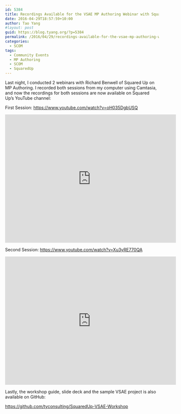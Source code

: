 ```yaml
---
id: 5384
title: Recordings Available for the VSAE MP Authoring Webinar with Squared Up
date: 2016-04-29T18:57:59+10:00
author: Tao Yang
#layout: post
guid: https://blog.tyang.org/?p=5384
permalink: /2016/04/29/recordings-available-for-the-vsae-mp-authoring-webinar-with-squared-up/
categories:
  - SCOM
tags:
  - Community Events
  - MP Authoring
  - SCOM
  - SquaredUp
---
```

Last night, I conducted 2 webinars with Richard Benwell of Squared Up on MP Authoring. I recorded both sessions from my computer using Camtasia, and now the recordings for both sessions are now available on Squared Up’s YouTube channel:

First Session: <a title="https://www.youtube.com/watch?v=oH035DgbUSQ" href="https://www.youtube.com/watch?v=oH035DgbUSQ">https://www.youtube.com/watch?v=oH035DgbUSQ</a>

<iframe width="560" height="420" src="https://www.youtube.com/embed/oH035DgbUSQ?rel=0" frameborder="0" allowfullscreen="allowfullscreen"></iframe>

Second Session: <a href="https://www.youtube.com/watch?v=Xu3yRE770QA">https://www.youtube.com/watch?v=Xu3yRE770QA</a>

<iframe width="560" height="420" src="https://www.youtube.com/embed/Xu3yRE770QA?rel=0" frameborder="0" allowfullscreen="allowfullscreen"></iframe>


Lastly, the workshop guide, slide deck and the sample VSAE project is also available on GitHub:

<a title="https://github.com/tyconsulting/SquaredUp-VSAE-Workshop" href="https://github.com/tyconsulting/SquaredUp-VSAE-Workshop">https://github.com/tyconsulting/SquaredUp-VSAE-Workshop</a>